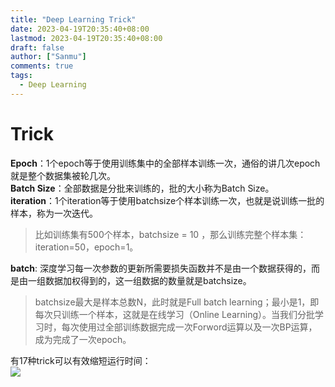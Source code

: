 ```yaml
---
title: "Deep Learning Trick"
date: 2023-04-19T20:35:40+08:00
lastmod: 2023-04-19T20:35:40+08:00 
draft: false
author: ["Sanmu"] 
comments: true 
tags:
  - Deep Learning            
---
```


# Trick

**Epoch**：1个epoch等于使用训练集中的全部样本训练一次，通俗的讲几次epoch就是整个数据集被轮几次。\
**Batch Size**：全部数据是分批来训练的，批的大小称为Batch Size。\
**iteration**：1个iteration等于使用batchsize个样本训练一次，也就是说训练一批的样本，称为一次迭代。
> 比如训练集有500个样本，batchsize = 10 ，那么训练完整个样本集：iteration=50，epoch=1。

**batch**: 深度学习每一次参数的更新所需要损失函数并不是由一个数据获得的，而是由一组数据加权得到的，这一组数据的数量就是batchsize。
> batchsize最大是样本总数N，此时就是Full batch learning；最小是1，即每次只训练一个样本，这就是在线学习（Online Learning）。当我们分批学习时，每次使用过全部训练数据完成一次Forword运算以及一次BP运算，成为完成了一次epoch。

有17种trick可以有效缩短运行时间：\
![](https://picbed-1259651262.cos.ap-nanjing.myqcloud.com/img/微信截图_20230419204224.png)